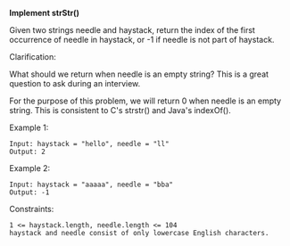 **Implement strStr()**

Given two strings needle and haystack, return the index of the first occurrence of needle in haystack, or -1 if needle is not part of haystack.

Clarification:

What should we return when needle is an empty string? This is a great question to ask during an interview.

For the purpose of this problem, we will return 0 when needle is an empty string. This is consistent to C's strstr() and Java's indexOf().

Example 1:

    Input: haystack = "hello", needle = "ll"
    Output: 2

Example 2:

    Input: haystack = "aaaaa", needle = "bba"
    Output: -1

Constraints:

    1 <= haystack.length, needle.length <= 104
    haystack and needle consist of only lowercase English characters.

